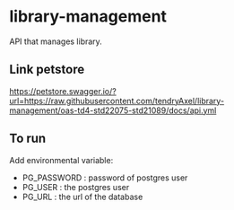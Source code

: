 # library-management
API that manages library.


## Link petstore
https://petstore.swagger.io/?url=https://raw.githubusercontent.com/tendryAxel/library-management/oas-td4-std22075-std21089/docs/api.yml

## To run
Add environmental variable:
- PG_PASSWORD : password of postgres user
- PG_USER : the postgres user
- PG_URL : the url of the database